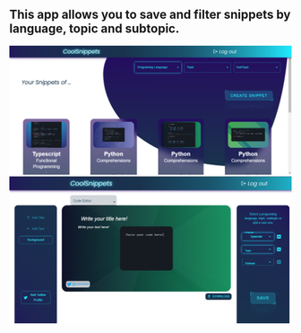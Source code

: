 ## This app allows you to save and filter snippets by language, topic and subtopic.

![Dashboard page](https://github.com/garzo94/CoolSnippets-Frotend/blob/main/Screenshot%20(519).png)
![Create Snippet page](https://github.com/garzo94/CoolSnippets-Frotend/blob/main/Screenshot%20(520).png)
